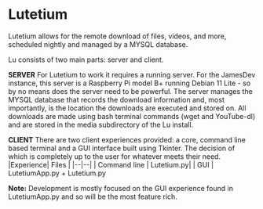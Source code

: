
# Lutetium

Lutetium allows for the remote download of files, videos, and more, scheduled nightly and managed by a MYSQL database. 

Lu consists of two main parts: server and client.

**SERVER**
For Lutetium to work it requires a running server. For the JamesDev instance, this server is a Raspberry Pi model B+ running Debian 11 Lite - so by no means does the server need to be powerful. The server manages the MYSQL database that records the download information and, most importantly, is the location the downloads are executed and stored on. All downloads are made using bash terminal commands (wget and YouTube-dl) and are stored in the media subdirectory of the Lu install.

**CLIENT**
There are two client experiences provided: a core, command line based terminal and a GUI interface built using Tkinter. The decision of which is completely up to the user for whatever meets their need. 
|Experience| Files |
|--|--|
| Command line |  Lutetium.py|
| GUI | LutetiumApp.py + Lutetium.py



**Note:** Development is mostly focused on the GUI experience found in LutetiumApp.py and so will be the most feature rich.
